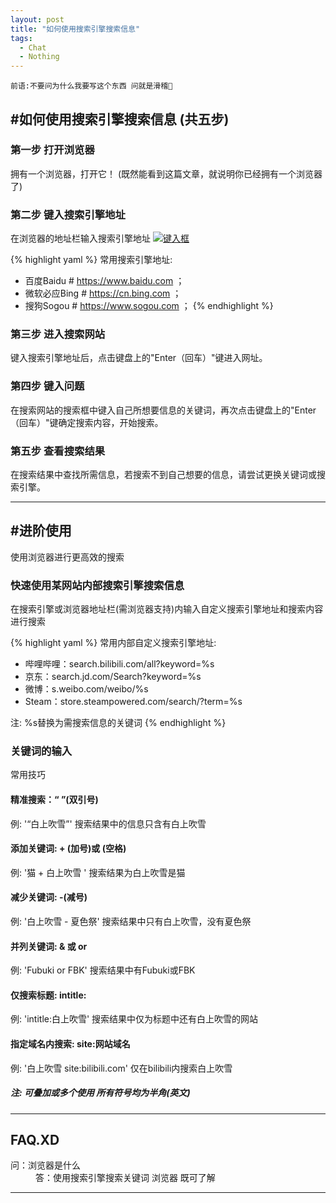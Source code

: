 ```yaml
---
layout: post
title: "如何使用搜索引擎搜索信息"
tags:
  - Chat
  - Nothing
---
```


`前语:不要问为什么我要写这个东西 问就是滑稽🤣`
## #如何使用搜索引擎搜索信息 (共五步)

### 第一步 打开浏览器

拥有一个浏览器，打开它！
(既然能看到这篇文章，就说明你已经拥有一个浏览器了)

### 第二步 键入搜索引擎地址

在浏览器的地址栏输入搜索引擎地址
<a href="{{ site.url }}/images/post1-2.png"><img src="{{ site.url }}/images/post1-2.png" alt="键入框"></a>  

{% highlight yaml %}
常用搜索引擎地址:
- 百度Baidu # https://www.baidu.com ；
- 微软必应Bing # https://cn.bing.com ；
- 搜狗Sogou # https://www.sogou.com ；
{% endhighlight %}

### 第三步 进入搜索网站

键入搜索引擎地址后，点击键盘上的"Enter（回车）"键进入网址。

### 第四步 键入问题

在搜索网站的搜索框中键入自己所想要信息的关键词，再次点击键盘上的"Enter（回车）"键确定搜索内容，开始搜索。

### 第五步 查看搜索结果

在搜索结果中查找所需信息，若搜索不到自己想要的信息，请尝试更换关键词或搜索引擎。

---

## #进阶使用

使用浏览器进行更高效的搜索

### 快速使用某网站内部搜索引擎搜索信息

在搜索引擎或浏览器地址栏(需浏览器支持)内输入自定义搜索引擎地址和搜索内容进行搜索

{% highlight yaml %}
常用内部自定义搜索引擎地址:
- 哔哩哔哩：search.bilibili.com/all?keyword=%s
- 京东：search.jd.com/Search?keyword=%s
- 微博：s.weibo.com/weibo/%s
- Steam：store.steampowered.com/search/?term=%s

注: %s替换为需搜索信息的关键词
{% endhighlight %}

### 关键词的输入
常用技巧
#### 精准搜索：“ ”(双引号)
 例: '“白上吹雪”' 
 搜索结果中的信息只含有白上吹雪
#### 添加关键词: + (加号)或  (空格) 
 例: '猫 + 白上吹雪 '
 搜索结果为白上吹雪是猫
#### 减少关键词: -(减号)
 例: '白上吹雪 - 夏色祭'
 搜索结果中只有白上吹雪，没有夏色祭
#### 并列关键词: & 或 or
 例: 'Fubuki or FBK' 
 搜索结果中有Fubuki或FBK
#### 仅搜索标题: intitle:
 例: 'intitle:白上吹雪'
 搜索结果中仅为标题中还有白上吹雪的网站
#### 指定域名内搜索: site:网站域名
 例: '白上吹雪 site:bilibili.com'
 仅在bilibili内搜索白上吹雪
##### 注: 可叠加或多个使用 所有符号均为半角(英文)

---

## FAQ.XD

 <dl>
  <dt>问：浏览器是什么</dt>
  <dd>答：使用搜索引擎搜索关键词 浏览器 既可了解</dd>
</dl>

---
